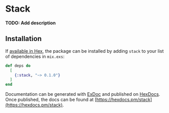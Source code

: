 # Stack

**TODO: Add description**

## Installation

If [available in Hex](https://hex.pm/docs/publish), the package can be installed
by adding `stack` to your list of dependencies in `mix.exs`:

```elixir
def deps do
  [
    {:stack, "~> 0.1.0"}
  ]
end
```

Documentation can be generated with [ExDoc](https://github.com/elixir-lang/ex_doc)
and published on [HexDocs](https://hexdocs.pm). Once published, the docs can
be found at [https://hexdocs.pm/stack](https://hexdocs.pm/stack).

